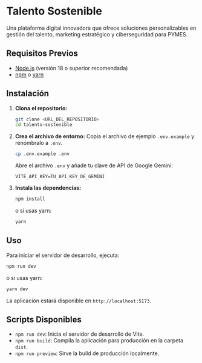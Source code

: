 # Talento Sostenible

Una plataforma digital innovadora que ofrece soluciones personalizables en gestión del talento, marketing estratégico y ciberseguridad para PYMES.

## Requisitos Previos

-   [Node.js](https://nodejs.org/) (versión 18 o superior recomendada)
-   [npm](https://www.npmjs.com/) o [yarn](https://yarnpkg.com/)

## Instalación

1.  **Clona el repositorio:**
    ```bash
    git clone <URL_DEL_REPOSITORIO>
    cd talento-sostenible
    ```

2.  **Crea el archivo de entorno:**
    Copia el archivo de ejemplo `.env.example` y renómbralo a `.env`.
    ```bash
    cp .env.example .env
    ```
    Abre el archivo `.env` y añade tu clave de API de Google Gemini:
    ```
    VITE_API_KEY=TU_API_KEY_DE_GEMINI
    ```

3.  **Instala las dependencias:**
    ```bash
    npm install
    ```
    o si usas yarn:
    ```bash
    yarn
    ```

## Uso

Para iniciar el servidor de desarrollo, ejecuta:

```bash
npm run dev
```
o si usas yarn:
```bash
yarn dev
```

La aplicación estará disponible en `http://localhost:5173`.

## Scripts Disponibles

-   `npm run dev`: Inicia el servidor de desarrollo de Vite.
-   `npm run build`: Compila la aplicación para producción en la carpeta `dist`.
-   `npm run preview`: Sirve la build de producción localmente.
